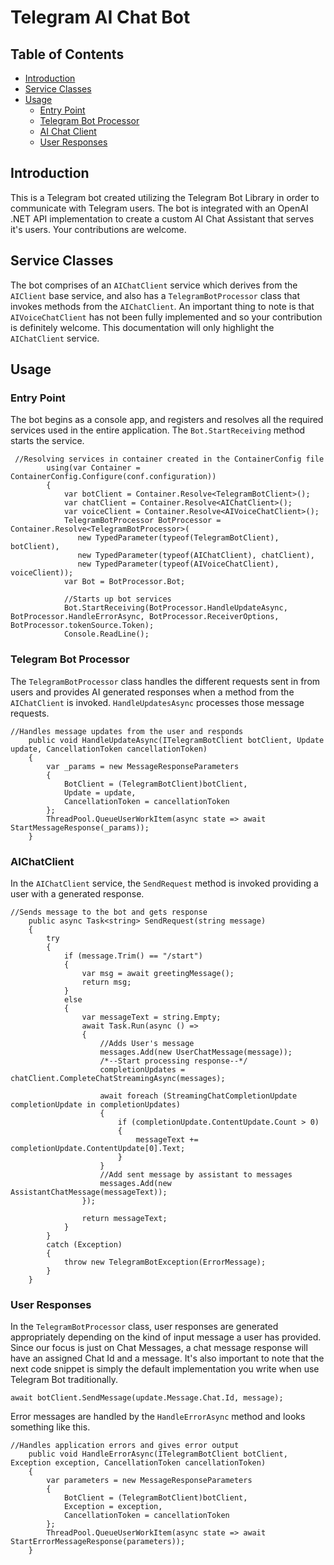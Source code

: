 # Telegram AI Chat Bot

## Table of Contents
- [Introduction](#introduction)
- [Service Classes](#service-classes)
- [Usage](#usage)
    - [Entry Point](#entry-point)
    - [Telegram Bot Processor](#telegram-bot-processor)
    - [AI Chat Client](#ai-chat-client)
    - [User Responses](#user-responses)

## Introduction
This is a Telegram bot created utilizing the Telegram Bot Library in order to communicate with Telegram users. The bot is integrated with an OpenAI .NET API implementation to create a custom AI Chat Assistant that serves it's users. Your contributions are welcome.

## Service Classes
The bot comprises of an ```AIChatClient``` service which derives from the ```AIClient``` base service, and also has a ```TelegramBotProcessor``` class that invokes methods from the ```AIChatClient```.
An important thing to note is that ```AIVoiceChatClient``` has not been fully implemented and so your contribution is definitely welcome. This documentation will only highlight the ```AIChatClient``` service. 

## Usage
### Entry Point
The bot begins as a console app, and registers and resolves all the required services used in the entire application. The ```Bot.StartReceiving``` method starts the service.

```
 //Resolving services in container created in the ContainerConfig file
        using(var Container = ContainerConfig.Configure(conf.configuration))
        {     
            var botClient = Container.Resolve<TelegramBotClient>();
            var chatClient = Container.Resolve<AIChatClient>();
            var voiceClient = Container.Resolve<AIVoiceChatClient>();
            TelegramBotProcessor BotProcessor = Container.Resolve<TelegramBotProcessor>(
               new TypedParameter(typeof(TelegramBotClient), botClient),
               new TypedParameter(typeof(AIChatClient), chatClient),
               new TypedParameter(typeof(AIVoiceChatClient), voiceClient));
            var Bot = BotProcessor.Bot;

            //Starts up bot services
            Bot.StartReceiving(BotProcessor.HandleUpdateAsync, BotProcessor.HandleErrorAsync, BotProcessor.ReceiverOptions, BotProcessor.tokenSource.Token);
            Console.ReadLine();
```

### Telegram Bot Processor

The ```TelegramBotProcessor``` class handles the different requests sent in from users and provides AI generated responses when a method from the ```AIChatClient``` is invoked. ```HandleUpdatesAsync``` processes those message requests.

```
//Handles message updates from the user and responds
    public void HandleUpdateAsync(ITelegramBotClient botClient, Update update, CancellationToken cancellationToken)
    {
        var _params = new MessageResponseParameters
        {
            BotClient = (TelegramBotClient)botClient,
            Update = update,
            CancellationToken = cancellationToken
        };
        ThreadPool.QueueUserWorkItem(async state => await StartMessageResponse(_params));
    }
```
### AIChatClient
In the ```AIChatClient``` service, the ```SendRequest``` method is invoked providing a user with a generated response.

```
//Sends message to the bot and gets response
    public async Task<string> SendRequest(string message)
    {
        try
        {
            if (message.Trim() == "/start")
            {
                var msg = await greetingMessage();
                return msg;
            }
            else
            {
                var messageText = string.Empty;
                await Task.Run(async () =>
                {
                    //Adds User's message
                    messages.Add(new UserChatMessage(message));
                    /*--Start processing response--*/
                    completionUpdates = chatClient.CompleteChatStreamingAsync(messages);

                    await foreach (StreamingChatCompletionUpdate completionUpdate in completionUpdates)
                    {
                        if (completionUpdate.ContentUpdate.Count > 0)
                        {
                            messageText += completionUpdate.ContentUpdate[0].Text;
                        }
                    }
                    //Add sent message by assistant to messages
                    messages.Add(new AssistantChatMessage(messageText));
                });

                return messageText;
            }
        }
        catch (Exception)
        {
            throw new TelegramBotException(ErrorMessage);
        }
    }
```

### User Responses
In the ```TelegramBotProcessor``` class, user responses are generated appropriately depending on the kind of input message a user has provided. 
Since our focus is just on Chat Messages, a chat message response will have an assigned Chat Id and a message. It's also important to note that the next code snippet is simply the default implementation you write when use Telegram Bot traditionally.

```await botClient.SendMessage(update.Message.Chat.Id, message);```

Error messages are handled by the ```HandleErrorAsync``` method and looks something like this.
```
//Handles application errors and gives error output
    public void HandleErrorAsync(ITelegramBotClient botClient, Exception exception, CancellationToken cancellationToken)
    {
        var parameters = new MessageResponseParameters
        {
            BotClient = (TelegramBotClient)botClient,
            Exception = exception,
            CancellationToken = cancellationToken
        };
        ThreadPool.QueueUserWorkItem(async state => await StartErrorMessageResponse(parameters));
    }
```


